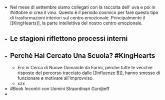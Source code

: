- Nel mese di settembre siamo collegati con la raccolta dell' uva e poi in #ottobre si crea il vino. Questo è il periodo cosmico per fare questo tipo di trasformazioni interiori sul centro emozionale. Principalmente il [[KingHearts]], la parte intellettiva del nostro centro emozionale.
- ## Le stagioni riflettono processi interni
- ## Perchè Hai Cercato Una Scuola? #KingHearts
	- Ero in Cerca di Nuove Domande da Farmi, perche tutte le vecchie risposte del percorso tracciato dalle [[Influenze B]], hanno smesso di funzionare e motivare all'improvviso.
	- xzx
- #Book Incontri con Uomini Straordinari Gurdjieff
-
